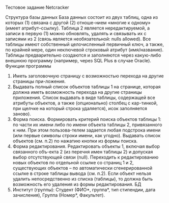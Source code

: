 Тестовое задание Netcracker

Структура базы данных
База данных состоит из двух таблиц, одна из которых (1) связана с другой (2) отноше-нием «многие к одному» (имеет атрибут–ссылку). Таблица 2 является нередактируемой, а записи в первую (1) можно обновлять, удалять и связывать их с записями из 2 (связь является необязательной: nulls allowed). Все таблицы имеют собственный целочисленный первичный ключ, а также, по крайней мере, один неключевой строковый атрибут (имя/название). Таблицы предварительно создаются и заполняются через какую-либо внешнюю программу (например, через SQL Plus в случае Oracle).
Функции программы
1.	Иметь заголовочную страницу с возможностью перехода на другие страницы при-ложения.
2.	Выдавать полный список объектов таблицы 1 на странице, которая должна иметь возможность перехода на другие страницы приложения. Список выдавать в виде таблицы, содержащей все атрибуты объектов, а также (опционально) столбец с кар-тинкой, при щелчке на который строка удаляется), исок заполняется заново).
3.	Форма поиска. Формировать критерий поиска объектов таблицы 1: по части их имени либо по имени объекта таблицы 2, привязанного к ним. При этом пользова-телем задается любая подстрока имени (или первые символы строки имени, как угодно). Выдавать список объектов (см. п.2) по нажатию кнопки из формы поиска.
4.	Форма редактирования. Редактировать объекты 1, включая выбор связанного объ-екта 2 (из перечня имен таблицы 2) и допуская выбор отсутствующей связи (null). Переходить к редактированию новых объектов по отдельной ссылке со страниц 1 и 2, существующих объектов – по автоматически сгенерированной ссылке в строке таблицы вывода (см. п.2). Если объект нельзя удалить непосредственно из списка (таблицы), то должна быть возможность его удаления из формы редактирования.
БД
1.	Институт (группы): Студент (ФИО*, группа*, тип стипендии, дата зачисления), Группа (Номер*, Факультет).
